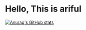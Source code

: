 
<h1>Hello, This is ariful</h1>

[![Anurag's GitHub stats](https://github-readme-stats.vercel.app/api?username=arifulthejedi)](https://github.com//githubarifulthejedi-readme-stats-)
